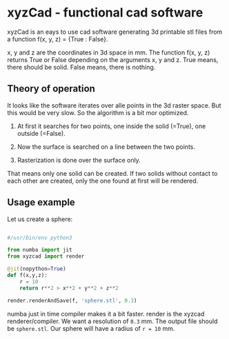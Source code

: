 # xyzCad - functional cad software

xyzCad is an eays to use cad software generating 3d printable stl files from a function f(x, y, z) = {True : False}.

x, y and z are the coordinates in 3d space in mm. The function f(x, y, z) returns True or False depending on the arguments x, y and z. True means, there should be solid. False means, there is nothing.

## Theory of operation

It looks like the software iterates over alle points in the 3d raster space. But this would be very slow. So the algorithm is a bit mor optimized.

1. At first it searches for two points, one inside the solid (=True), one outside (=False).

2. Now the surface is searched on a line between the two points.

3. Rasterization is done over the surface only.

That means only one solid can be created. If two solids without contact to each other are created, only the one found at first will be rendered.

## Usage example

Let us create a sphere:

```python

#/usr/bin/env python3

from numba import jit
from xyzcad import render

@jit(nopython=True)
def f(x,y,z):
    r = 10
    return r**2 > x**2 + y**2 + z**2

render.renderAndSave(f, 'sphere.stl', 0.3)
```

numba just in time compiler makes it a bit faster. render is the xyzcad renderer/compiler. We want a resolution of ``0.3`` mm. The output file should be ``sphere.stl``. Our sphere will have a radius of ``r = 10`` mm. 


